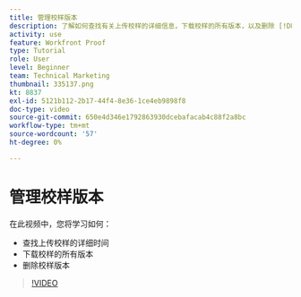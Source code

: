 ```yaml
---
title: 管理校样版本
description: 了解如何查找有关上传校样的详细信息，下载校样的所有版本，以及删除 [!DNL  Workfront].
activity: use
feature: Workfront Proof
type: Tutorial
role: User
level: Beginner
team: Technical Marketing
thumbnail: 335137.png
kt: 8837
exl-id: 5121b112-2b17-44f4-8e36-1ce4eb9898f8
doc-type: video
source-git-commit: 650e4d346e1792863930dcebafacab4c88f2a8bc
workflow-type: tm+mt
source-wordcount: '57'
ht-degree: 0%

---
```


# 管理校样版本

在此视频中，您将学习如何：

* 查找上传校样的详细时间
* 下载校样的所有版本
* 删除校样版本

>[!VIDEO](https://video.tv.adobe.com/v/335137/?quality=12&learn=on)

<!--
## Learn more
* Manage proof versions
* Remove or archive a proof
* Summary for documents overview
-->
